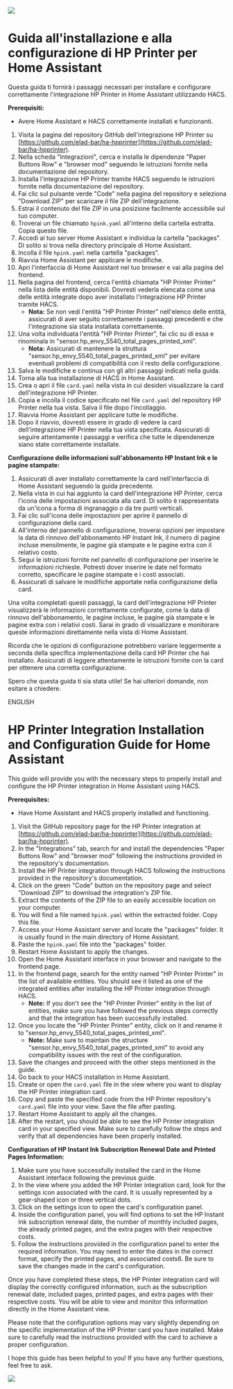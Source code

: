 <a href="https://www.buymeacoffee.com/divil17F"><img src="https://img.buymeacoffee.com/button-api/?text=Buy me a coffee&emoji=&slug=divil17F&button_colour=FFDD00&font_colour=000000&font_family=Cookie&outline_colour=000000&coffee_colour=ffffff" /></a>

# Guida all'installazione e alla configurazione di HP Printer per Home Assistant

Questa guida ti fornirà i passaggi necessari per installare e configurare correttamente l'integrazione HP Printer in Home Assistant utilizzando HACS.

**Prerequisiti:**
- Avere Home Assistant e HACS correttamente installati e funzionanti.

1. Visita la pagina del repository GitHub dell'integrazione HP Printer su [https://github.com/elad-bar/ha-hpprinter](https://github.com/elad-bar/ha-hpprinter).
2. Nella scheda "Integrazioni", cerca e installa le dipendenze "Paper Buttons Row" e "browser mod" seguendo le istruzioni fornite nella documentazione del repository.
3. Installa l'integrazione HP Printer tramite HACS seguendo le istruzioni fornite nella documentazione del repository.
4. Fai clic sul pulsante verde "Code" nella pagina del repository e seleziona "Download ZIP" per scaricare il file ZIP dell'integrazione.
5. Estrai il contenuto del file ZIP in una posizione facilmente accessibile sul tuo computer.
6. Troverai un file chiamato `hpink.yaml` all'interno della cartella estratta. Copia questo file.
7. Accedi al tuo server Home Assistant e individua la cartella "packages". Di solito si trova nella directory principale di Home Assistant.
8. Incolla il file `hpink.yaml` nella cartella "packages".
9. Riavvia Home Assistant per applicare le modifiche.
10. Apri l'interfaccia di Home Assistant nel tuo browser e vai alla pagina del frontend.
11. Nella pagina del frontend, cerca l'entità chiamata "HP Printer Printer" nella lista delle entità disponibili. Dovresti vederla elencata come una delle entità integrate dopo aver installato l'integrazione HP Printer tramite HACS.
    - **Nota:** Se non vedi l'entità "HP Printer Printer" nell'elenco delle entità, assicurati di aver seguito correttamente i passaggi precedenti e che l'integrazione sia stata installata correttamente.
12. Una volta individuata l'entità "HP Printer Printer", fai clic su di essa e rinominala in "sensor.hp_envy_5540_total_pages_printed_xml".
    - **Nota:** Assicurati di mantenere la struttura "sensor.hp_envy_5540_total_pages_printed_xml" per evitare eventuali problemi di compatibilità con il resto della configurazione.
13. Salva le modifiche e continua con gli altri passaggi indicati nella guida.
14. Torna alla tua installazione di HACS in Home Assistant.
15. Crea o apri il file `card.yaml` nella vista in cui desideri visualizzare la card dell'integrazione HP Printer.
16. Copia e incolla il codice specificato nel file `card.yaml` del repository HP Printer nella tua vista. Salva il file dopo l'incollaggio.
17. Riavvia Home Assistant per applicare tutte le modifiche.
18. Dopo il riavvio, dovresti essere in grado di vedere la card dell'integrazione HP Printer nella tua vista specificata. Assicurati di seguire attentamente i passaggi e verifica che tutte le dipendenenze siano state correttamente installate.

**Configurazione delle informazioni sull'abbonamento HP Instant Ink e le pagine stampate:**

1. Assicurati di aver installato correttamente la card nell'interfaccia di Home Assistant seguendo la guida precedente.
2. Nella vista in cui hai aggiunto la card dell'integrazione HP Printer, cerca l'icona delle impostazioni associata alla card. Di solito è rappresentata da un'icona a forma di ingranaggio o da tre punti verticali.
3. Fai clic sull'icona delle impostazioni per aprire il pannello di configurazione della card.
4. All'interno del pannello di configurazione, troverai opzioni per impostare la data di rinnovo dell'abbonamento HP Instant Ink, il numero di pagine incluse mensilmente, le pagine già stampate e le pagine extra con il relativo costo.
5. Segui le istruzioni fornite nel pannello di configurazione per inserire le informazioni richieste. Potresti dover inserire le date nel formato corretto, specificare le pagine stampate e i costi associati.
6. Assicurati di salvare le modifiche apportate nella configurazione della card.

Una volta completati questi passaggi, la card dell'integrazione HP Printer visualizzerà le informazioni correttamente configurate, come la data di rinnovo dell'abbonamento, le pagine incluse, le pagine già stampate e le pagine extra con i relativi costi. Sarai in grado di visualizzare e monitorare queste informazioni direttamente nella vista di Home Assistant.

Ricorda che le opzioni di configurazione potrebbero variare leggermente a seconda della specifica implementazione della card HP Printer che hai installato. Assicurati di leggere attentamente le istruzioni fornite con la card per ottenere una corretta configurazione.

Spero che questa guida ti sia stata utile! Se hai ulteriori domande, non esitare a chiedere.


ENGLISH


# HP Printer Integration Installation and Configuration Guide for Home Assistant

This guide will provide you with the necessary steps to properly install and configure the HP Printer integration in Home Assistant using HACS.

**Prerequisites:**
- Have Home Assistant and HACS properly installed and functioning.

1. Visit the GitHub repository page for the HP Printer integration at [https://github.com/elad-bar/ha-hpprinter](https://github.com/elad-bar/ha-hpprinter).
2. In the "Integrations" tab, search for and install the dependencies "Paper Buttons Row" and "browser mod" following the instructions provided in the repository's documentation.
3. Install the HP Printer integration through HACS following the instructions provided in the repository's documentation.
4. Click on the green "Code" button on the repository page and select "Download ZIP" to download the integration's ZIP file.
5. Extract the contents of the ZIP file to an easily accessible location on your computer.
6. You will find a file named `hpink.yaml` within the extracted folder. Copy this file.
7. Access your Home Assistant server and locate the "packages" folder. It is usually found in the main directory of Home Assistant.
8. Paste the `hpink.yaml` file into the "packages" folder.
9. Restart Home Assistant to apply the changes.
10. Open the Home Assistant interface in your browser and navigate to the frontend page.
11. In the frontend page, search for the entity named "HP Printer Printer" in the list of available entities. You should see it listed as one of the integrated entities after installing the HP Printer integration through HACS.
    - **Note:** If you don't see the "HP Printer Printer" entity in the list of entities, make sure you have followed the previous steps correctly and that the integration has been successfully installed.
12. Once you locate the "HP Printer Printer" entity, click on it and rename it to "sensor.hp_envy_5540_total_pages_printed_xml".
    - **Note:** Make sure to maintain the structure "sensor.hp_envy_5540_total_pages_printed_xml" to avoid any compatibility issues with the rest of the configuration.
13. Save the changes and proceed with the other steps mentioned in the guide.
14. Go back to your HACS installation in Home Assistant.
15. Create or open the `card.yaml` file in the view where you want to display the HP Printer integration card.
16. Copy and paste the specified code from the HP Printer repository's `card.yaml` file into your view. Save the file after pasting.
17. Restart Home Assistant to apply all the changes.
18. After the restart, you should be able to see the HP Printer integration card in your specified view. Make sure to carefully follow the steps and verify that all dependencies have been properly installed.

**Configuration of HP Instant Ink Subscription Renewal Date and Printed Pages Information:**

1. Make sure you have successfully installed the card in the Home Assistant interface following the previous guide.
2. In the view where you added the HP Printer integration card, look for the settings icon associated with the card. It is usually represented by a gear-shaped icon or three vertical dots.
3. Click on the settings icon to open the card's configuration panel.
4. Inside the configuration panel, you will find options to set the HP Instant Ink subscription renewal date, the number of monthly included pages, the already printed pages, and the extra pages with their respective costs.
5. Follow the instructions provided in the configuration panel to enter the required information. You may need to enter the dates in the correct format, specify the printed pages, and associated costs6. Be sure to save the changes made in the card's configuration.

Once you have completed these steps, the HP Printer integration card will display the correctly configured information, such as the subscription renewal date, included pages, printed pages, and extra pages with their respective costs. You will be able to view and monitor this information directly in the Home Assistant view.

Please note that the configuration options may vary slightly depending on the specific implementation of the HP Printer card you have installed. Make sure to carefully read the instructions provided with the card to achieve a proper configuration.

I hope this guide has been helpful to you! If you have any further questions, feel free to ask.

<a href="https://www.buymeacoffee.com/divil17F"><img src="https://img.buymeacoffee.com/button-api/?text=Buy me a coffee&emoji=&slug=divil17F&button_colour=FFDD00&font_colour=000000&font_family=Cookie&outline_colour=000000&coffee_colour=ffffff" /></a>


